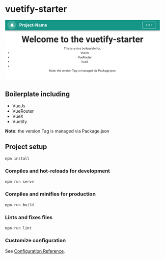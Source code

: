 # vuetify-starter

![Vuetify-Starter Screenshot](/Screenshot.png "Screenshot of the initial page")

## Boilerplate including
* VueJs
* VueRouter
* VueX
* Vuetify

**Note:** the version Tag is managed via Package.json

## Project setup
```
npm install
```

### Compiles and hot-reloads for development
```
npm run serve
```

### Compiles and minifies for production
```
npm run build
```

### Lints and fixes files
```
npm run lint
```

### Customize configuration
See [Configuration Reference](https://cli.vuejs.org/config/).
